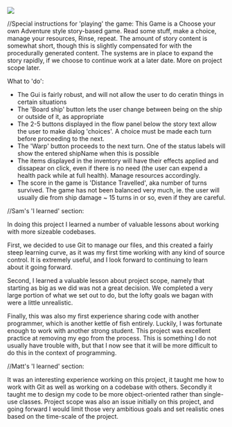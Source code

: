 ![]("./LogoGameWide.jpg")

//Special instructions for 'playing' the game:
  This Game is a Choose your own Adventure style story-based game. Read some stuff, make a choice, manage  your resources, Rinse, repeat. The amount of story content is somewhat short, though this is slightly compensated for with the procedurally generated content. The systems are in place to expand the story rapidly, if we choose to continue work at a later date. More on project scope later. 

What to 'do':
  - The Gui is fairly robust, and will not allow the user to do ceratin things in certain situations
  - The 'Board ship' button lets the user change between being on the ship or outside of it, as appropriate
  - The 2-5 buttons displayed in the flow panel below the story text allow the user to make dialog 'choices'. A choice must be made each        turn before proceeding to the next.
  - The 'Warp' button proceeds to the next turn. One of the status labels will show the entered shipName when this is possible
  - The items displayed in the inventory will have their effects applied and dissapear on click, even if there is no need (the user can       expend a health pack while at full health). Manage resources accordingly.
  - The score in the game is 'Distance Travelled', aka number of turns survived. The game has not been balanced very much, ie. the user       will usually die from ship damage ~ 15 turns in or so, even if they are careful.  

//Sam's 'I learned' section:

  In doing this project I learned a number of valuable lessons about working with more sizeable codebases. 
  
  First, we decided to use Git to manage our files, and this created a fairly steep learning curve, as it was my first time working with any kind of source control. It is extremely useful, and I look forward to continuing to learn about it going forward.
  
  Second, I learned a valuable lesson about project scope, namely that starting as big as we did was not a great decision. We completed a very large portion of what we set out to do, but the lofty goals we bagan with were a little unrealistic. 
  
  Finally, this was also my first experience sharing code with another programmer, which is another kettle of fish entirely. Luckily, I was fortunate enough to work with another strong student. This project was excellent practice at removing my ego from the process. This is something I do not usually have trouble with, but that I now see that it will be more difficult to do this in the context of programming.
  
 //Matt's 'I learned' section:
 
  It was an interesting experience working on this project, it taught me how to work with Git as well as working on a codebase with others. Secondly it taught me to design my code to be more object-oriented rather than single-use classes. Project scope was also an issue initially on this project, and going forward I would limit those very ambitious goals and set realistic ones based on the time-scale of the project.
